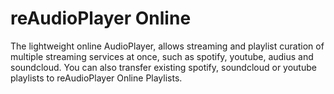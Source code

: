 # reAudioPlayer Online

The lightweight online AudioPlayer, allows streaming and playlist curation of multiple streaming services at once, such as spotify, youtube, audius and soundcloud.
You can also transfer existing spotify, soundcloud or youtube playlists to reAudioPlayer Online Playlists.
